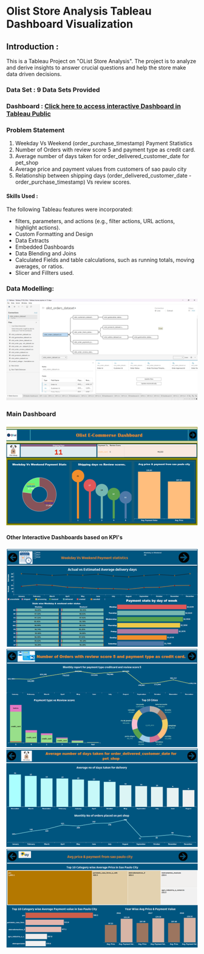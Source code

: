 # Olist Store Analysis Tableau Dashboard Visualization

## Introduction :
This is a Tableau Project on "OList Store Analysis". The project is to analyze and derive insights to answer crucial 
questions and help the store make data driven decisions.

### Data Set : 9 Data Sets Provided
### Dashboard : [Click here to access interactive Dashboard in Tableau Public](https://public.tableau.com/shared/BNKCJJCN8?:display_)

### Problem Statement
1. Weekday Vs Weekend (order_purchase_timestamp) Payment Statistics
2. Number of Orders with review score 5 and payment type as credit card.
3. Average number of days taken for order_delivered_customer_date for pet_shop
4. Average price and payment values from customers of sao paulo city
5. Relationship between shipping days (order_delivered_customer_date - order_purchase_timestamp) Vs review scores.

#### Skills Used :
The following Tableau features were incorporated:

- filters, parameters, and actions (e.g., filter actions, URL actions, highlight actions).
- Custom Formatting and Design
- Data Extracts  
- Embedded Dashboards
- Data Blending and Joins
- Calculated Fields and table calculations, such as running totals, moving averages, or ratios.
- Slicer and Fillters used.
  
### Data Modelling:
![Alt text](images/Data_Model.png)
### Main Dashboard
![Alt text](images/main_dashboard.png)
#### Other Interactive Dashboards based on KPI's
![Alt text](images/2.png)
![Alt text](images/3.png)
![Alt text](images/4.png)
![Alt text](images/5.png)

